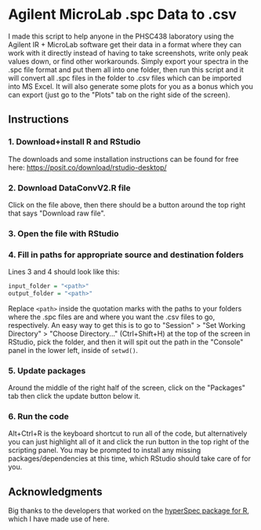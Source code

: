 # Agilent MicroLab .spc Data to .csv

I made this script to help anyone in the PHSC438 laboratory using the Agilent IR + MicroLab software get their data in a format where they can work with it directly instead of having to take screenshots, write only peak values down, or find other workarounds. Simply export your spectra in the .spc file format and put them all into one folder, then run this script and it will convert all .spc files in the folder to .csv files which can be imported into MS Excel. It will also generate some plots for you as a bonus which you can export (just go to the "Plots" tab on the right side of the screen).

## Instructions

### 1. Download+install R and RStudio
The downloads and some installation instructions can be found for free here: https://posit.co/download/rstudio-desktop/
### 2. Download DataConvV2.R file
Click on the file above, then there should be a button around the top right that says "Download raw file".
### 3. Open the file with RStudio

### 4. Fill in paths for appropriate source and destination folders
Lines 3 and 4 should look like this:
```r
input_folder = "<path>"
output_folder = "<path>"
```
Replace `<path>` inside the quotation marks with the paths to your folders where the .spc files are and where you want the .csv files to go, respectively. An easy way to get this is to go to "Session" > "Set Working Directory" > "Choose Directory..." (Ctrl+Shift+H) at the top of the screen in RStudio, pick the folder, and then it will spit out the path in the "Console" panel in the lower left, inside of `setwd()`.
### 5. Update packages
Around the middle of the right half of the screen, click on the "Packages" tab then click the update button below it.
### 6. Run the code
Alt+Ctrl+R is the keyboard shortcut to run all of the code, but alternatively you can just highlight all of it and click the run button in the top right of the scripting panel. You may be prompted to install any missing packages/dependencies at this time, which RStudio should take care of for you.

## Acknowledgments

Big thanks to the developers that worked on the [hyperSpec package for R](https://github.com/r-hyperspec/hyperSpec), which I have made use of here.
